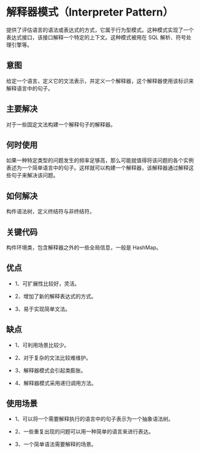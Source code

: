 # 解释器模式（Interpreter Pattern）

提供了评估语言的语法或表达式的方式，它属于行为型模式。这种模式实现了一个表达式接口，该接口解释一个特定的上下文。这种模式被用在 SQL 解析、符号处理引擎等。

## 意图

给定一个语言，定义它的文法表示，并定义一个解释器，这个解释器使用该标识来解释语言中的句子。

## 主要解决

对于一些固定文法构建一个解释句子的解释器。

## 何时使用

如果一种特定类型的问题发生的频率足够高，那么可能就值得将该问题的各个实例表述为一个简单语言中的句子。这样就可以构建一个解释器，该解释器通过解释这些句子来解决该问题。

## 如何解决

构件语法树，定义终结符与非终结符。

## 关键代码

构件环境类，包含解释器之外的一些全局信息，一般是 HashMap。

## 优点 

- 1、可扩展性比较好，灵活。 

- 2、增加了新的解释表达式的方式。 

- 3、易于实现简单文法。

## 缺点

- 1、可利用场景比较少。 

- 2、对于复杂的文法比较难维护。 

- 3、解释器模式会引起类膨胀。 

- 4、解释器模式采用递归调用方法。

## 使用场景

- 1、可以将一个需要解释执行的语言中的句子表示为一个抽象语法树。 

- 2、一些重复出现的问题可以用一种简单的语言来进行表达。 

- 3、一个简单语法需要解释的场景。
